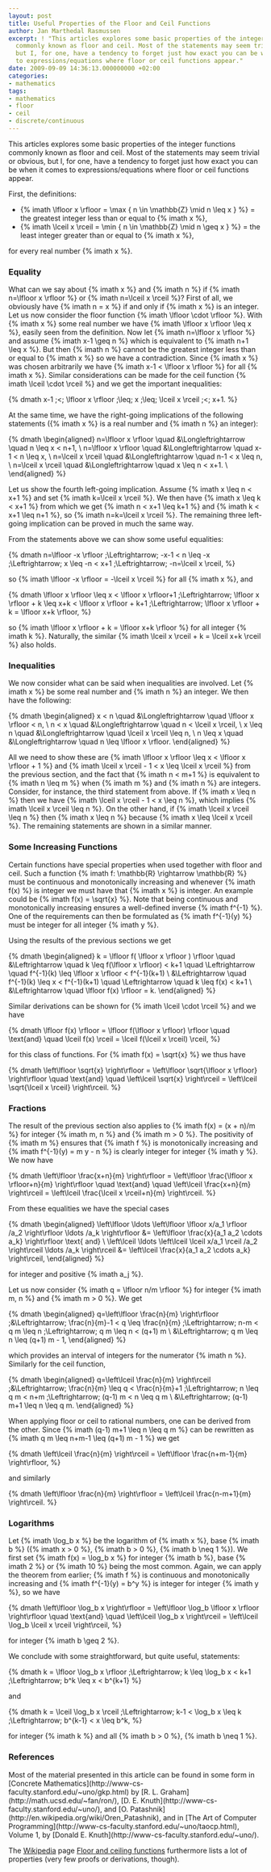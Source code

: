```yaml
---
layout: post
title: Useful Properties of the Floor and Ceil Functions
author: Jan Marthedal Rasmussen
excerpt: ! "This articles explores some basic properties of the integer functions
  commonly known as floor and ceil. Most of the statements may seem trivial or obvious,
  but I, for one, have a tendency to forget just how exact you can be when it comes
  to expressions/equations where floor or ceil functions appear."
date: 2009-09-09 14:36:13.000000000 +02:00
categories:
- mathematics
tags:
- mathematics
- floor
- ceil
- discrete/continuous
---
```

This articles explores some basic properties of the integer functions commonly known as floor and ceil. Most of the statements may seem trivial or obvious, but I, for one, have a tendency to forget just how exact you can be when it comes to expressions/equations where floor or ceil functions appear.

First, the definitions:

*   {% imath \lfloor x \rfloor = \max \{ n \in \mathbb{Z} \mid n \leq x \} %} = the greatest integer less than or equal to {% imath x %},
*   {% imath \lceil  x \rceil  = \min \{ n \in \mathbb{Z} \mid n \geq x \} %} = the least integer greater than or equal to {% imath x %},

for every real number {% imath x %}.

### Equality

What can we say about {% imath x %} and {% imath n %} if {% imath n=\lfloor x \rfloor %} or {% imath n=\lceil x \rceil %}? First of all, we obviously have {% imath n = x %} if and only if {% imath x %} is an integer. Let us now consider the floor function {% imath \lfloor \cdot \rfloor %}. With {% imath x %} some real number we have {% imath \lfloor x \rfloor \leq x %}, easily seen from the definition. Now let {% imath n=\lfloor x \rfloor %} and assume {% imath x-1 \geq n %} which is equivalent to {% imath n+1 \leq x %}. But then {% imath n %} cannot be the greatest integer less than or equal to {% imath x %} so we have a contradiction. Since {% imath x %} was chosen arbitrarily we have {% imath x-1 < \lfloor x \rfloor %} for all {% imath x %}. Similar considerations can be made for the ceil function {% imath \lceil \cdot \rceil %} and we get the important inequalities:

{% dmath x-1 \;<\; \lfloor x \rfloor \;\leq\; x \;\leq\; \lceil x \rceil \;<\; x+1. %}

At the same time, we have the right-going implications of the following statements ({% imath x %} is a real number and {% imath n %} an integer):

{% dmath \begin{aligned} n=\lfloor x \rfloor \quad &\Longleftrightarrow \quad n \leq x < n+1, \\ n=\lfloor x \rfloor \quad &\Longleftrightarrow \quad x-1 < n \leq x, \\ n=\lceil x \rceil   \quad &\Longleftrightarrow \quad n-1 < x \leq n, \\ n=\lceil x \rceil   \quad &\Longleftrightarrow \quad x \leq n < x+1. \\ \end{aligned} %}

Let us show the fourth left-going implication. Assume {% imath x \leq n < x+1 %} and set {% imath k=\lceil x \rceil %}. We then have {% imath x \leq k < x+1 %} from which we get {% imath n < x+1 \leq k+1 %} and {% imath k < x+1 \leq n+1 %}, so {% imath n=k=\lceil x \rceil %}. The remaining three left-going implication can be proved in much the same way.

From the statements above we can show some useful equalities:

{% dmath n=\lfloor -x \rfloor \;\Leftrightarrow\; -x-1 < n \leq -x \;\Leftrightarrow\; x \leq -n < x+1 \;\Leftrightarrow\; -n=\lceil x \rceil, %}

so {% imath \lfloor -x \rfloor = -\lceil x \rceil %} for all {% imath x %}, and

{% dmath \lfloor x \rfloor \leq x < \lfloor x \rfloor+1 \;\Leftrightarrow\; \lfloor x \rfloor + k \leq x+k < \lfloor x \rfloor + k+1 \;\Leftrightarrow\; \lfloor x \rfloor + k = \lfloor x+k \rfloor, %}

so {% imath \lfloor x \rfloor + k = \lfloor x+k \rfloor %} for all integer {% imath k %}. Naturally, the similar {% imath \lceil x \rceil + k = \lceil x+k \rceil %} also holds.

### Inequalities

We now consider what can be said when inequalities are involved. Let {% imath x %} be some real number and {% imath n %} an integer. We then have the following:

{% dmath \begin{aligned} x < n    \quad &\Longleftrightarrow \quad \lfloor x \rfloor < n, \\ n < x    \quad &\Longleftrightarrow \quad n < \lceil x \rceil, \\ x \leq n \quad &\Longleftrightarrow \quad \lceil x \rceil \leq n, \\ n \leq x \quad &\Longleftrightarrow \quad n \leq \lfloor x \rfloor. \end{aligned} %}

All we need to show these are {% imath \lfloor x \rfloor \leq x < \lfloor x \rfloor + 1 %} and {% imath \lceil x \rceil - 1 < x \leq \lceil x \rceil %} from the previous section, and the fact that {% imath n < m+1 %} is equivalent to {% imath n \leq m %} when {% imath m %} and {% imath n %} are integers. Consider, for instance, the third statement from above. If {% imath x \leq n %} then we have {% imath \lceil x \rceil - 1 < x \leq n %}, which implies {% imath \lceil x \rceil \leq n %}. On the other hand, if {% imath \lceil x \rceil \leq n %} then {% imath x \leq n %} because {% imath x \leq \lceil x \rceil %}. The remaining statements are shown in a similar manner.

### Some Increasing Functions

Certain functions have special properties when used together with floor and ceil. Such a function
{% imath f: \mathbb{R} \rightarrow \mathbb{R} %} must be continuous and monotonically increasing and whenever {% imath f(x) %} is integer we must have that {% imath x %} is integer. An example could be {% imath f(x) = \sqrt{x} %}. Note that being continuous and monotonically increasing ensures a well-defined inverse {% imath f^{-1} %}. One of the requirements can then be formulated as
{% imath f^{-1}(y) %} must be integer for all integer {% imath y %}.

Using the results of the previous sections we get

{% dmath \begin{aligned} k = \lfloor f( \lfloor x \rfloor ) \rfloor \quad &\Leftrightarrow \quad k \leq f(\lfloor x \rfloor) < k+1 \quad \Leftrightarrow \quad f^{-1}(k) \leq \lfloor x \rfloor < f^{-1}(k+1) \\ &\Leftrightarrow \quad f^{-1}(k) \leq x < f^{-1}(k+1) \quad \Leftrightarrow \quad k \leq f(x) < k+1 \\ &\Leftrightarrow \quad \lfloor f(x) \rfloor = k. \end{aligned} %}

Similar derivations can be shown for {% imath \lceil \cdot \rceil %} and we have

{% dmath \lfloor f(x) \rfloor = \lfloor f(\lfloor x \rfloor) \rfloor \quad \text{and} \quad \lceil f(x) \rceil = \lceil f(\lceil x \rceil) \rceil, %}

for this class of functions. For {% imath f(x) = \sqrt{x} %} we thus have

{% dmath \left\lfloor \sqrt{x} \right\rfloor = \left\lfloor \sqrt{\lfloor x \rfloor} \right\rfloor \quad \text{and} \quad \left\lceil \sqrt{x} \right\rceil = \left\lceil \sqrt{\lceil x \rceil} \right\rceil. %}

### Fractions

The result of the previous section also applies to {% imath f(x) = (x + n)/m %} for integer {% imath m, n %} and {% imath m > 0 %}. The positivity of {% imath m %} ensures that {% imath f %} is monotonically increasing and {% imath f^{-1}(y) = m y - n %} is clearly integer for integer {% imath y %}. We now have

{% dmath \left\lfloor \frac{x+n}{m} \right\rfloor = \left\lfloor \frac{\lfloor x \rfloor+n}{m} \right\rfloor \quad \text{and} \quad \left\lceil \frac{x+n}{m} \right\rceil = \left\lceil \frac{\lceil x \rceil+n}{m} \right\rceil. %}

From these equalities we have the special cases

{% dmath \begin{aligned} \left\lfloor \ldots \left\lfloor \lfloor x/a_1 \rfloor /a_2 \right\rfloor \ldots /a_k \right\rfloor &= \left\lfloor \frac{x}{a_1 a_2 \cdots a_k} \right\rfloor \text{ and} \\ \left\lceil \ldots \left\lceil \lceil x/a_1 \rceil /a_2 \right\rceil \ldots /a_k \right\rceil &= \left\lceil \frac{x}{a_1 a_2 \cdots a_k} \right\rceil, \end{aligned} %}

for integer and positive {% imath a_j %}.

Let us now consider {% imath q = \lfloor n/m \rfloor %} for integer {% imath m, n %} and {% imath m > 0 %}. We get

{% dmath \begin{aligned} q=\left\lfloor \frac{n}{m} \right\rfloor \;&\Leftrightarrow\; \frac{n}{m}-1 < q \leq \frac{n}{m} \;\Leftrightarrow\; n-m < q m \leq n \;\Leftrightarrow\; q m \leq n < (q+1) m \\ &\Leftrightarrow\; q m \leq n \leq (q+1) m - 1, \end{aligned} %}

which provides an interval of integers for the numerator {% imath n %}. Similarly for the ceil function,

{% dmath \begin{aligned} q=\left\lceil \frac{n}{m} \right\rceil \;&\Leftrightarrow\; \frac{n}{m} \leq q < \frac{n}{m}+1 \;\Leftrightarrow\; n \leq q m < n+m \;\Leftrightarrow\; (q-1) m < n \leq q m \\ &\Leftrightarrow\; (q-1) m+1 \leq n \leq q m. \end{aligned} %}

When applying floor or ceil to rational numbers, one can be derived from the other. Since {% imath (q-1) m+1 \leq n \leq q m %} can be rewritten as {% imath q m \leq n+m-1 \leq (q+1) m - 1 %} we get

{% dmath \left\lceil \frac{n}{m} \right\rceil = \left\lfloor \frac{n+m-1}{m} \right\rfloor, %}

and similarly

{% dmath \left\lfloor \frac{n}{m} \right\rfloor = \left\lceil \frac{n-m+1}{m} \right\rceil. %}

### Logarithms

Let {% imath \log_b x %} be the logarithm of {% imath x %}, base {% imath b %} ({% imath x > 0 %}, {% imath b > 0 %}, {% imath b \neq 1 %}). We first set {% imath f(x) = \log_b x %} for integer {% imath b %}, base {% imath 2 %} or {% imath 10 %} being the most common. Again, we can apply the theorem from earlier; {% imath f %} is continuous and monotonically increasing and {% imath f^{-1}(y) = b^y %} is integer for integer {% imath y %}, so we have

{% dmath \left\lfloor \log_b x \right\rfloor = \left\lfloor \log_b \lfloor x \rfloor \right\rfloor \quad \text{and} \quad \left\lceil \log_b x \right\rceil = \left\lceil \log_b \lceil x \rceil \right\rceil, %}

for integer {% imath b \geq 2 %}.

We conclude with some straightforward, but quite useful, statements:

{% dmath k = \lfloor \log_b x \rfloor \;\Leftrightarrow\; k \leq \log_b x < k+1 \;\Leftrightarrow\; b^k \leq x < b^{k+1} %}

and

{% dmath k = \lceil \log_b x \rceil \;\Leftrightarrow\; k-1 < \log_b x \leq k \;\Leftrightarrow\; b^{k-1} < x \leq b^k, %}

for integer {% imath k %} and all {% imath b > 0 %}, {% imath b \neq 1 %}.

### References

<div style="float:right"><a href="{% amazon concrete %}"><img src="{% bookcover concrete %}" alt=""></a></div>
<div style="float:right"><a href="{% amazon taocp1 %}"><img src="{% bookcover taocp1 %}" alt=""></a></div>
Most of the material presented in this article can be found in some form in [Concrete Mathematics](http://www-cs-faculty.stanford.edu/~uno/gkp.html) by [R. L. Graham](http://math.ucsd.edu/~fan/ron/), [D. E. Knuth](http://www-cs-faculty.stanford.edu/~uno/), and [O. Patashnik](http://en.wikipedia.org/wiki/Oren_Patashnik), and in [The Art of Computer Programming](http://www-cs-faculty.stanford.edu/~uno/taocp.html), Volume&nbsp;1, by [Donald E. Knuth](http://www-cs-faculty.stanford.edu/~uno/).

The [Wikipedia](http://www.wikipedia.org) page [Floor and ceiling functions](http://en.wikipedia.org/wiki/Floor_and_ceiling_functions) furthermore lists a lot of properties (very few proofs or derivations, though).
